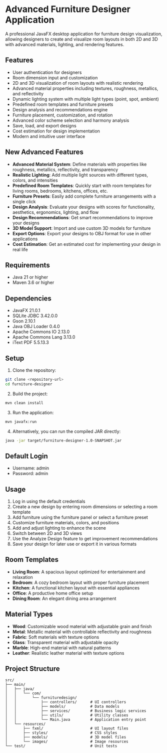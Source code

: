 # Advanced Furniture Designer Application

A professional JavaFX desktop application for furniture design visualization, allowing designers to create and visualize room layouts in both 2D and 3D with advanced materials, lighting, and rendering features.

## Features

- User authentication for designers
- Room dimension input and customization
- 2D and 3D visualization of room layouts with realistic rendering
- Advanced material properties including textures, roughness, metallics, and reflectivity
- Dynamic lighting system with multiple light types (point, spot, ambient)
- Predefined room templates and furniture presets
- Design analysis and recommendations engine
- Furniture placement, customization, and rotation
- Advanced color scheme selection and harmony analysis
- Save, load, and export designs
- Cost estimation for design implementation
- Modern and intuitive user interface

## New Advanced Features

- **Advanced Material System**: Define materials with properties like roughness, metallics, reflectivity, and transparency
- **Realistic Lighting**: Add multiple light sources with different types, colors, and intensities
- **Predefined Room Templates**: Quickly start with room templates for living rooms, bedrooms, kitchens, offices, etc.
- **Furniture Presets**: Easily add complete furniture arrangements with a single click
- **Design Analysis**: Evaluate your designs with scores for functionality, aesthetics, ergonomics, lighting, and flow
- **Design Recommendations**: Get smart recommendations to improve your designs
- **3D Model Support**: Import and use custom 3D models for furniture
- **Export Options**: Export your designs to OBJ format for use in other applications
- **Cost Estimation**: Get an estimated cost for implementing your design in real life

## Requirements

- Java 21 or higher
- Maven 3.6 or higher

## Dependencies

- JavaFX 21.0.1
- SQLite JDBC 3.42.0.0
- Gson 2.10.1
- Java OBJ Loader 0.4.0
- Apache Commons IO 2.13.0
- Apache Commons Lang 3.13.0
- iText PDF 5.5.13.3

## Setup

1. Clone the repository:

```bash
git clone <repository-url>
cd furniture-designer
```

2. Build the project:

```bash
mvn clean install
```

3. Run the application:

```bash
mvn javafx:run
```

4. Alternatively, you can run the compiled JAR directly:

```bash
java -jar target/furniture-designer-1.0-SNAPSHOT.jar
```

## Default Login

- Username: admin
- Password: admin

## Usage

1. Log in using the default credentials
2. Create a new design by entering room dimensions or selecting a room template
3. Add furniture using the furniture panel or select a furniture preset
4. Customize furniture materials, colors, and positions
5. Add and adjust lighting to enhance the scene
6. Switch between 2D and 3D views
7. Use the Analyze Design feature to get improvement recommendations
8. Save your design for later use or export it in various formats

## Room Templates

- **Living Room**: A spacious layout optimized for entertainment and relaxation
- **Bedroom**: A cozy bedroom layout with proper furniture placement
- **Kitchen**: A functional kitchen layout with essential appliances
- **Office**: A productive home office setup
- **Dining Room**: An elegant dining area arrangement

## Material Types

- **Wood**: Customizable wood material with adjustable grain and finish
- **Metal**: Metallic material with controllable reflectivity and roughness
- **Fabric**: Soft materials with texture options
- **Glass**: Transparent material with adjustable opacity
- **Marble**: High-end material with natural patterns
- **Leather**: Realistic leather material with texture options

## Project Structure

```
src/
├── main/
│   ├── java/
│   │   └── com/
│   │       └── furnituredesign/
│   │           ├── controllers/      # UI controllers
│   │           ├── models/           # Data models
│   │           ├── services/         # Business logic services
│   │           ├── utils/            # Utility classes
│   │           └── Main.java         # Application entry point
│   └── resources/
│       ├── fxml/                     # UI layout files
│       ├── styles/                   # CSS styles
│       ├── models/                   # 3D model files
│       └── images/                   # Image resources
└── test/                             # Unit tests
```


